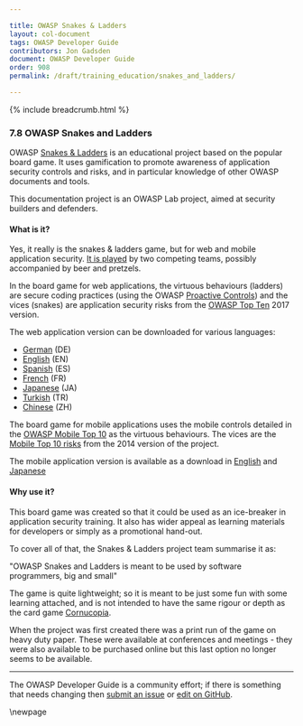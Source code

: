 ```yaml
---

title: OWASP Snakes & Ladders
layout: col-document
tags: OWASP Developer Guide
contributors: Jon Gadsden
document: OWASP Developer Guide
order: 908
permalink: /draft/training_education/snakes_and_ladders/

---
```


{% include breadcrumb.html %}

### 7.8 OWASP Snakes and Ladders

OWASP [Snakes & Ladders][snakes] is an educational project based on the popular board game.
It uses gamification to promote awareness of application security controls and risks,
and in particular knowledge of other OWASP documents and tools.

This documentation project is an OWASP Lab project, aimed at security builders and defenders.

#### What is it?

Yes, it really is the snakes & ladders game, but for web and mobile application security.
[It is played][snakeshowto] by two competing teams, possibly accompanied by beer and pretzels.

In the board game for web applications, the virtuous behaviours (ladders) are secure coding practices
(using the OWASP [Proactive Controls][proactive10]) and the vices (snakes)
are application security risks from the [OWASP Top Ten][top10] 2017 version.

The web application version can be downloaded for various languages:

* [German](https://github.com/OWASP/www-project-snakes-and-ladders/tree/master/assets/files/web/DE) (DE)
* [English](https://github.com/OWASP/www-project-snakes-and-ladders/tree/master/assets/files/web/EN) (EN)
* [Spanish](https://github.com/OWASP/www-project-snakes-and-ladders/tree/master/assets/files/web/ES) (ES)
* [French](https://github.com/OWASP/www-project-snakes-and-ladders/tree/master/assets/files/web/FR) (FR)
* [Japanese](https://github.com/OWASP/www-project-snakes-and-ladders/tree/master/assets/files/web/JA) (JA)
* [Turkish](https://github.com/OWASP/www-project-snakes-and-ladders/tree/master/assets/files/web/TR) (TR)
* [Chinese](https://github.com/OWASP/www-project-snakes-and-ladders/tree/master/assets/files/web/ZH) (ZH)

The board game for mobile applications uses the mobile controls
detailed in the [OWASP Mobile Top 10][mobile10controls] as the virtuous behaviours.
The vices are the [Mobile Top 10 risks][mobile10-2014] from the 2014 version of the project.

The mobile application version is available as a download in
[English](https://github.com/OWASP/www-project-snakes-and-ladders/tree/master/assets/files/mob/EN)
and [Japanese](https://github.com/OWASP/www-project-snakes-and-ladders/tree/master/assets/files/mob/JA)

#### Why use it?

This board game was created so that it could be used as an ice-breaker in application security training.
It also has wider appeal as learning materials for developers or simply as a promotional hand-out.

To cover all of that, the Snakes & Ladders project team summarise it as:

"OWASP Snakes and Ladders is meant to be used by software programmers, big and small"

The game is quite lightweight; so it is meant to be just some fun with some learning attached,
and is not intended to have the same rigour or depth as the card game [Cornucopia][cornucopia].

When the project was first created there was a print run of the game on heavy duty paper.
These were available at conferences and meetings - they were also available to be purchased online
but this last option no longer seems to be available.  

----

The OWASP Developer Guide is a community effort; if there is something that needs changing
then [submit an issue][issue0908] or [edit on GitHub][edit0908].

[cornucopia]: https://owasp.org/www-project-cornucopia/
[edit0908]: https://github.com/OWASP/www-project-developer-guide/blob/main/draft/09-training-education/08-snakes-ladders.md
[issue0908]: https://github.com/OWASP/www-project-developer-guide/issues/new?labels=content&template=request.md&title=Update:%2009-training-education/08-snakes-ladders
[mobile10-2014]: https://owasp.org/www-project-mobile-top-10/2014-risks/
[mobile10controls]: https://owasp.org/www-project-mobile-top-10/#div-controls
[proactive10]: https://owasp.org/www-project-proactive-controls/
[snakes]: https://owasp.org/www-project-snakes-and-ladders/
[snakeshowto]: https://owasp.org/www-project-snakes-and-ladders/#div-play
[top10]: https://owasp.org/www-project-top-ten/

\newpage
